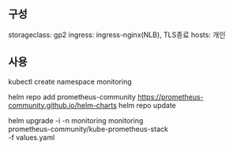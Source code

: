 ## 구성
storageclass: gp2
ingress: ingress-nginx(NLB), TLS종료
hosts: 개인

## 사용
kubectl create namespace monitoring

helm repo add prometheus-community https://prometheus-community.github.io/helm-charts
helm repo update

helm upgrade -i -n monitoring monitoring \
prometheus-community/kube-prometheus-stack \
-f values.yaml

